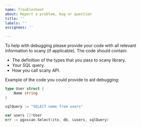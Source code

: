 ```yaml
---
name: Troubleshoot
about: Report a problem, bug or question
title: ''
labels: ''
assignees: ''

---
```


To help with debugging please provide your code with all relevant information to scany (if applicable). 
The code should contain:
- The definition of the types that you pass to scany library.
- Your SQL query.
- How you call scany API.

Example of the code you could provide to aid debugging:
```go
type User struct {
    Name string
}

sqlQuery := "SELECT name from users"

var users []*User
err := pgxscan.Select(ctx, db, &users, sqlQuery) 
```
